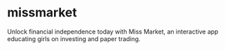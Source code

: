 # missmarket
Unlock financial independence today with Miss Market, an interactive app educating girls on investing and paper trading.

